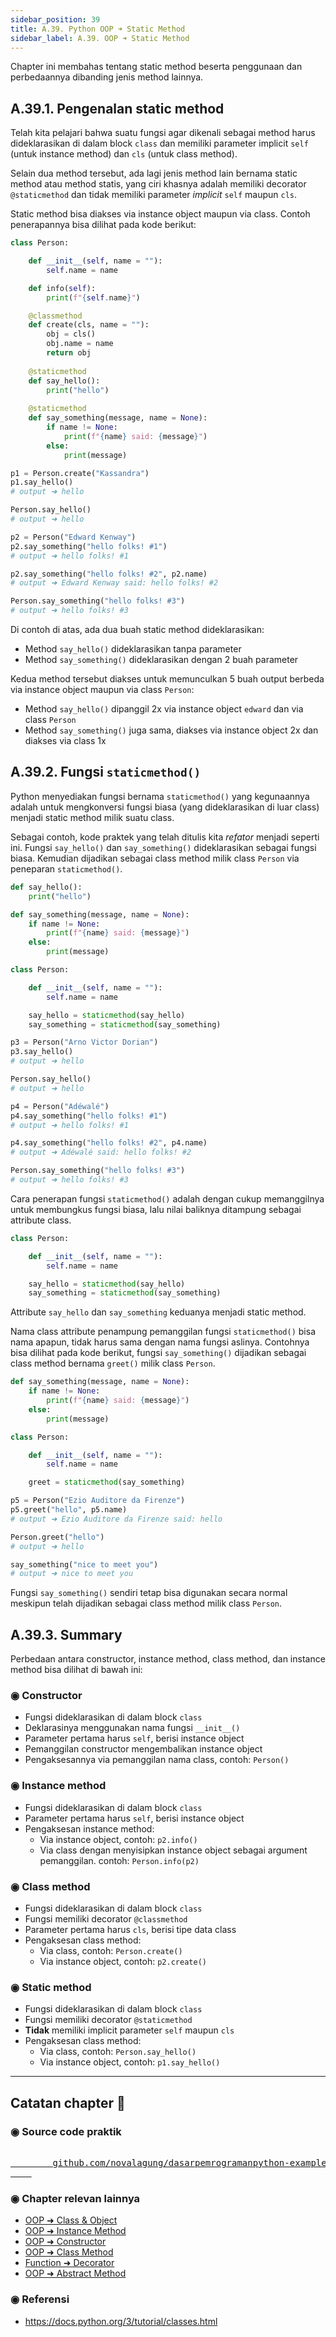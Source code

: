 ```yaml
---
sidebar_position: 39
title: A.39. Python OOP ➜ Static Method
sidebar_label: A.39. OOP ➜ Static Method
---
```


Chapter ini membahas tentang static method beserta penggunaan dan perbedaannya dibanding jenis method lainnya.

## A.39.1. Pengenalan static method

Telah kita pelajari bahwa suatu fungsi agar dikenali sebagai method harus dideklarasikan di dalam block `class` dan memiliki parameter implicit `self` (untuk instance method) dan `cls` (untuk class method).

Selain dua method tersebut, ada lagi jenis method lain bernama static method atau method statis, yang ciri khasnya adalah memiliki decorator `@staticmethod` dan tidak memiliki parameter *implicit* `self` maupun `cls`.

Static method bisa diakses via instance object maupun via class. Contoh penerapannya bisa dilihat pada kode berikut:

```python
class Person:

    def __init__(self, name = ""):
        self.name = name

    def info(self):
        print(f"{self.name}")

    @classmethod
    def create(cls, name = ""):
        obj = cls()
        obj.name = name
        return obj
    
    @staticmethod
    def say_hello():
        print("hello")
    
    @staticmethod
    def say_something(message, name = None):
        if name != None:
            print(f"{name} said: {message}")
        else:
            print(message)

p1 = Person.create("Kassandra")
p1.say_hello()
# output ➜ hello

Person.say_hello()
# output ➜ hello

p2 = Person("Edward Kenway")
p2.say_something("hello folks! #1")
# output ➜ hello folks! #1

p2.say_something("hello folks! #2", p2.name)
# output ➜ Edward Kenway said: hello folks! #2

Person.say_something("hello folks! #3")
# output ➜ hello folks! #3
```

Di contoh di atas, ada dua buah static method dideklarasikan:

- Method `say_hello()` dideklarasikan tanpa parameter
- Method `say_something()` dideklarasikan dengan 2 buah parameter

Kedua method tersebut diakses untuk memunculkan 5 buah output berbeda via instance object maupun via class `Person`:

- Method `say_hello()` dipanggil 2x via instance object `edward` dan via class `Person`
- Method `say_something()` juga sama, diakses via instance object 2x dan diakses via class 1x

## A.39.2. Fungsi `staticmethod()`

Python menyediakan fungsi bernama `staticmethod()` yang kegunaannya adalah untuk mengkonversi fungsi biasa (yang dideklarasikan di luar class) menjadi static method milik suatu class.

Sebagai contoh, kode praktek yang telah ditulis kita *refator* menjadi seperti ini. Fungsi `say_hello()` dan `say_something()` dideklarasikan sebagai fungsi biasa. Kemudian dijadikan sebagai class method milik class `Person` via peneparan `staticmethod()`.

```python
def say_hello():
    print("hello")

def say_something(message, name = None):
    if name != None:
        print(f"{name} said: {message}")
    else:
        print(message)

class Person:

    def __init__(self, name = ""):
        self.name = name

    say_hello = staticmethod(say_hello)
    say_something = staticmethod(say_something)

p3 = Person("Arno Victor Dorian")
p3.say_hello()
# output ➜ hello

Person.say_hello()
# output ➜ hello

p4 = Person("Adéwalé")
p4.say_something("hello folks! #1")
# output ➜ hello folks! #1

p4.say_something("hello folks! #2", p4.name)
# output ➜ Adéwalé said: hello folks! #2

Person.say_something("hello folks! #3")
# output ➜ hello folks! #3
```

Cara penerapan fungsi `staticmethod()` adalah dengan cukup memanggilnya untuk membungkus fungsi biasa, lalu nilai baliknya ditampung sebagai attribute class.

```python
class Person:

    def __init__(self, name = ""):
        self.name = name

    say_hello = staticmethod(say_hello)
    say_something = staticmethod(say_something)
```

Attribute `say_hello` dan `say_something` keduanya menjadi static method.

Nama class attribute penampung pemanggilan fungsi `staticmethod()` bisa nama apapun, tidak harus sama dengan nama fungsi aslinya. Contohnya bisa dilihat pada kode berikut, fungsi `say_something()` dijadikan sebagai class method bernama `greet()` milik class `Person`.

```python
def say_something(message, name = None):
    if name != None:
        print(f"{name} said: {message}")
    else:
        print(message)

class Person:

    def __init__(self, name = ""):
        self.name = name

    greet = staticmethod(say_something)

p5 = Person("Ezio Auditore da Firenze")
p5.greet("hello", p5.name)
# output ➜ Ezio Auditore da Firenze said: hello

Person.greet("hello")
# output ➜ hello

say_something("nice to meet you")
# output ➜ nice to meet you
```

Fungsi `say_something()` sendiri tetap bisa digunakan secara normal meskipun telah dijadikan sebagai class method milik class `Person`.

## A.39.3. Summary

Perbedaan antara constructor, instance method, class method, dan instance method bisa dilihat di bawah ini:

### ◉ Constructor

- Fungsi dideklarasikan di dalam block `class`
- Deklarasinya menggunakan nama fungsi `__init__()`
- Parameter pertama harus `self`, berisi instance object
- Pemanggilan constructor mengembalikan instance object
- Pengaksesannya via pemanggilan nama class, contoh: `Person()`

### ◉ Instance method

- Fungsi dideklarasikan di dalam block `class`
- Parameter pertama harus `self`, berisi instance object
- Pengaksesan instance method:
  - Via instance object, contoh: `p2.info()`
  - Via class dengan menyisipkan instance object sebagai argument pemanggilan. contoh: `Person.info(p2)`

### ◉ Class method

- Fungsi dideklarasikan di dalam block `class`
- Fungsi memiliki decorator `@classmethod`
- Parameter pertama harus `cls`, berisi tipe data class
- Pengaksesan class method:
  - Via class, contoh: `Person.create()`
  - Via instance object, contoh: `p2.create()`

### ◉ Static method

- Fungsi dideklarasikan di dalam block `class`
- Fungsi memiliki decorator `@staticmethod`
- **Tidak** memiliki implicit parameter `self` maupun `cls`
- Pengaksesan class method:
  - Via class, contoh: `Person.say_hello()`
  - Via instance object, contoh: `p1.say_hello()`

---

<div class="section-footnote">

## Catatan chapter 📑

### ◉ Source code praktik

<pre>
    <a href="https://github.com/novalagung/dasarpemrogramanpython-example/tree/master/static-method">
        github.com/novalagung/dasarpemrogramanpython-example/../static-method
    </a>
</pre>

### ◉ Chapter relevan lainnya

- [OOP ➜ Class & Object](/basic/class-object)
- [OOP ➜ Instance Method](/basic/instance-method)
- [OOP ➜ Constructor](/basic/class-constructor)
- [OOP ➜ Class Method](/basic/class-method)
- [Function ➜ Decorator](/basic/decorator)
- [OOP ➜ Abstract Method](/basic/abstract-method)

### ◉ Referensi

- https://docs.python.org/3/tutorial/classes.html

</div>
